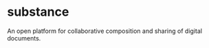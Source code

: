 substance
=========

An open platform for collaborative composition and sharing of digital documents.